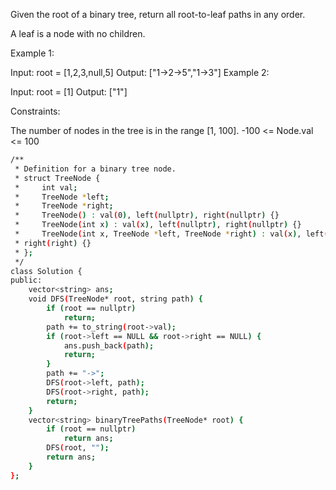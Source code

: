  
Given the root of a binary tree, return all root-to-leaf paths in any order.

A leaf is a node with no children.

 

Example 1:


Input: root = [1,2,3,null,5]
Output: ["1->2->5","1->3"]
Example 2:

Input: root = [1]
Output: ["1"]
 

Constraints:

The number of nodes in the tree is in the range [1, 100].
-100 <= Node.val <= 100


```bash
/**
 * Definition for a binary tree node.
 * struct TreeNode {
 *     int val;
 *     TreeNode *left;
 *     TreeNode *right;
 *     TreeNode() : val(0), left(nullptr), right(nullptr) {}
 *     TreeNode(int x) : val(x), left(nullptr), right(nullptr) {}
 *     TreeNode(int x, TreeNode *left, TreeNode *right) : val(x), left(left),
 * right(right) {}
 * };
 */
class Solution {
public:
    vector<string> ans;
    void DFS(TreeNode* root, string path) {
        if (root == nullptr)
            return;
        path += to_string(root->val);
        if (root->left == NULL && root->right == NULL) {
            ans.push_back(path);
            return;
        }
        path += "->";
        DFS(root->left, path);
        DFS(root->right, path);
        return;
    }
    vector<string> binaryTreePaths(TreeNode* root) {
        if (root == nullptr)
            return ans;
        DFS(root, "");
        return ans;
    }
};
